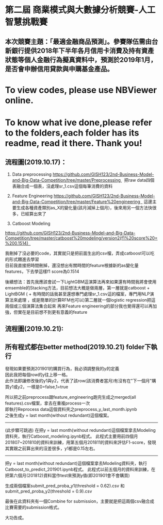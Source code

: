 # 第二屆 商業模式與大數據分析競賽-人工智慧挑戰賽  
## 本次競賽主題：「最適金融商品預測」。參賽隊伍需由台新銀行提供2018年下半年各月信用卡消費及持有資產狀態等個人金融行為擬真資料中，預測於2019年1月，是否會申辦信用貸款與申購基金產品。  

# To view codes, please use NBViewer online.

# To know what ive done,please refer to the folders,each folder has its readme, read it there. Thank you!

## 流程圖(2019.10.17)：
1. Data preprocessing
https://github.com/GISH123/2nd-Business-Model-and-Big-Data-Competition/tree/master/Preprocessing 
 把raw data四個表融合成一個表，沒處理sr_1.csv這個每筆消費的資料

2. Feature Engineering
https://github.com/GISH123/2nd-Business-Model-and-Big-Data-Competition/tree/master/Feature%20engineering  
這邊主要生成各種資產類別as_X的變化量(該月減掉上個月)，後來用另一個方法快很多，已經算出來了
3. Catboost Modeling

https://github.com/GISH123/2nd-Business-Model-and-Big-Data-Competition/tree/master/catboost%20modeling/version2(f1%20score%20=%200.1514)  

我刪掉了沒必要的code，其實就只是把前面生出的csv檔，弄成catboost可以吃的形式餵進去學習  
目前我直接把時間刪掉，還沒想出有關時間的feature根據新的as變化量features，下去學這樣f1 score為0.1514

後續想法：首先我應該會試一下LightGBM這演算法再來如果還有時間我將會使用emsemble的Stacking方法，目前想法大概是做兩層，第一層就是catboost + LightBGM ( + 有時間的話我甚至還想專門處理sr_1.csv這的檔案，專門用NLP演算法來處理 ，或是簡單的計算RFM也可以)第二層就一個logistic regression把這兩個或三個演算法集合起來
再來Feature engineering的部分我也覺得還可以再加強，但實在是目前想不到更有意義的feature


## 流程圖(2019.10.21): 
## 所有程式都在better method(2019.10.21) folder下執行

發現如果要預測201901的購買行為，我必須調整我的y的定義  
因此我把每個row的y往上移一格。  
此作法即讓修改後的y1與y2，代表了該row(該消費者當月)有沒有在"下一個月"購買y1或y2，一樣是0=false,1=true  

所以把之前preprocess跟feature_engineering跑完生成之merged(all features).csv檔案，拿去在重複process一次  
即執行Reprocess data這個資料夾之preprocess_y_last_month.ipynb  
之後生成y = last month(without redundant)這個檔案。


------------------------------------------------------------------------------------------------------------------------
(此步驟可跳過)
在把y = last month(without redundant)這個檔案拿去Modeling資料夾，執行Catboost_modeling.ipynb程式。
此程式主要用前四個月201807~201810的資料來訓練，用第五個月201811的資料來評估F1-score，發現其實跟之前算出來的沒差很多，y1都是0.15左右。

------------------------------------------------------------------------------------------------------------------------

把y = last month(without redundant)這個檔案拿去Modeling資料夾，執行Catboost_to_predict_201901.ipynb程式。
此程式以前五個月的資料來訓練，在把第六個月(201812)資料當作test來預測y值(即201901會不會購買)

生成兩個檔案submit_pred_proba_y1(threshold = 0.62).csv  和   submit_pred_proba_y2(threshold = 0.9).csv

最後在此資料夾有一個Combine for submission，主要就是把這兩個csv融合成比賽需要的submission格式。

大功告成。
